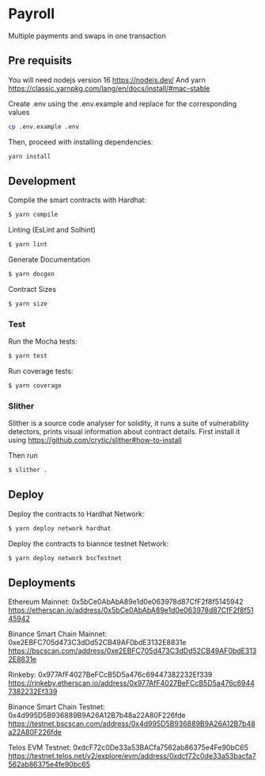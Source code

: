 # Payroll
Multiple payments and swaps in one transaction


## Pre requisits
You will need nodejs version 16 https://nodejs.dev/
And yarn https://classic.yarnpkg.com/lang/en/docs/install/#mac-stable


Create .env using the .env.example and replace for the corresponding values
```sh
cp .env.example .env
```

Then, proceed with installing dependencies:

```sh
yarn install
```

## Development

Compile the smart contracts with Hardhat:

```sh
$ yarn compile
```

Linting (EsLint and Solhint)

```sh
$ yarn lint
```

Generate Documentation

```sh
$ yarn docgen
```

Contract Sizes

```sh
$ yarn size
```


### Test

Run the Mocha tests:

```sh
$ yarn test
```

Run coverage tests:

```sh
$ yarn coverage
```

### Slither
Slither is a source code analyser for solidity, it runs a suite of vulnerability detectors, prints visual information about contract details.
First install it using https://github.com/crytic/slither#how-to-install

Then run
```sh
$ slither .
```

## Deploy

Deploy the contracts to Hardhat Network:

```sh
$ yarn deploy network hardhat
```

Deploy the contracts to biannce testnet Network:

```sh
$ yarn deploy network bscTestnet
```

## Deployments

Ethereum Mainnet: 0x5bCe0AbAbA89e1d0e063978d87CfF2f8f5145942 https://etherscan.io/address/0x5bCe0AbAbA89e1d0e063978d87CfF2f8f5145942

Binance Smart Chain Mainnet: 0xe2EBFC705d473C3dDd52CB49AF0bdE3132E8831e https://bscscan.com/address/0xe2EBFC705d473C3dDd52CB49AF0bdE3132E8831e

Rinkeby: 0x977AfF4027BeFCcB5D5a476c69447382232Ef339 https://rinkeby.etherscan.io/address/0x977AfF4027BeFCcB5D5a476c69447382232Ef339

Binance Smart Chain Testnet: 0x4d995D5B936889B9A26A12B7b48a22A80F226fde https://testnet.bscscan.com/address/0x4d995D5B936889B9A26A12B7b48a22A80F226fde

Telos EVM Testnet: 0xdcF72c0De33a53BACfa7562ab86375e4Fe90bC65 https://testnet.telos.net/v2/explore/evm/address/0xdcf72c0de33a53bacfa7562ab86375e4fe90bc65


